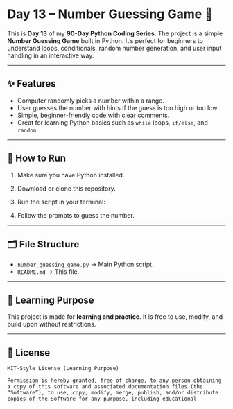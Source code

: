 

# Day 13 – Number Guessing Game 🎯

This is **Day 13** of my **90-Day Python Coding Series**.
The project is a simple **Number Guessing Game** built in Python.
It’s perfect for beginners to understand loops, conditionals, random number generation, and user input handling in an interactive way.

---

## ✨ Features

* Computer randomly picks a number within a range.
* User guesses the number with hints if the guess is too high or too low.
* Simple, beginner-friendly code with clear comments.
* Great for learning Python basics such as `while` loops, `if/else`, and `random`.

---

## 📝 How to Run

1. Make sure you have Python installed.
2. Download or clone this repository.
3. Run the script in your terminal:



4. Follow the prompts to guess the number.

---

## 🗂️ File Structure

* `number_guessing_game.py` → Main Python script.
* `README.md` → This file.

---

## 🎯 Learning Purpose

This project is made for **learning and practice**.
It is free to use, modify, and build upon without restrictions.

---

## 📄 License

```
MIT-Style License (Learning Purpose)

Permission is hereby granted, free of charge, to any person obtaining a copy of this software and associated documentation files (the “Software”), to use, copy, modify, merge, publish, and/or distribute copies of the Software for any purpose, including educational
```
